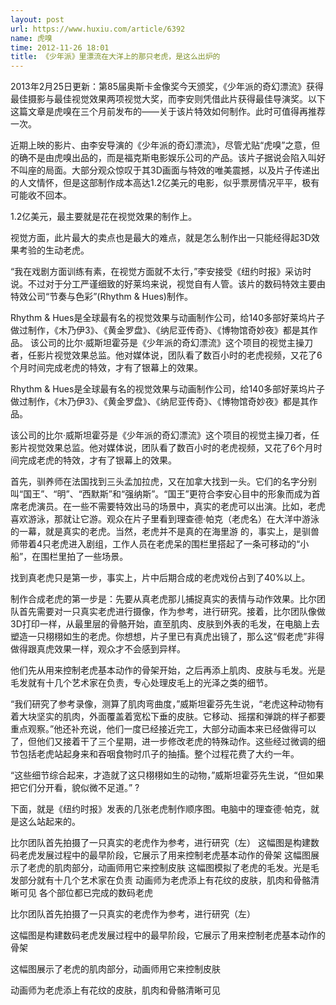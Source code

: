 ```yaml
---
layout: post
url: https://www.huxiu.com/article/6392
name: 虎嗅
time: 2012-11-26 18:01
title: 《少年派》里漂流在大洋上的那只老虎，是这么出炉的
---
```

2013年2月25日更新：第85届奥斯卡金像奖今天颁奖，《少年派的奇幻漂流》获得最佳摄影与最佳视觉效果两项视觉大奖，而李安则凭借此片获得最佳导演奖。以下这篇文章是虎嗅在三个月前发布的——关于该片特效如何制作。此时可值得再推荐一次。

近期上映的影片、由李安导演的《少年派的奇幻漂流》，尽管尤贴“虎嗅”之意，但的确不是由虎嗅出品的，而是福克斯电影娱乐公司的产品。该片子据说会陷入叫好不叫座的局面。大部分观众惊叹于其3D画面与特效的唯美震撼，以及片子传递出的人文情怀，但是这部制作成本高达1.2亿美元的电影，似乎票房情况平平，极有可能收不回本。

1.2亿美元，最主要就是花在视觉效果的制作上。

视觉方面，此片最大的卖点也是最大的难点，就是怎么制作出一只能经得起3D效果考验的生动老虎。

“我在戏剧方面训练有素，在视觉方面就不太行，”李安接受《纽约时报》采访时说。不过对于分工严谨细致的好莱坞来说，视觉自有人管。该片的数码特效主要由特效公司“节奏与色彩”(Rhythm & Hues)制作。

Rhythm & Hues是全球最有名的视觉效果与动画制作公司，给140多部好莱坞片子做过制作，《木乃伊3》、《黄金罗盘》、《纳尼亚传奇》、《博物馆奇妙夜》都是其作品。 该公司的比尔·威斯坦霍芬是《少年派的奇幻漂流》这个项目的视觉主操刀者，任影片视觉效果总监。他对媒体说，团队看了数百小时的老虎视频，又花了6个月时间完成老虎的特效，才有了银幕上的效果。

Rhythm & Hues是全球最有名的视觉效果与动画制作公司，给140多部好莱坞片子做过制作，《木乃伊3》、《黄金罗盘》、《纳尼亚传奇》、《博物馆奇妙夜》都是其作品。

该公司的比尔·威斯坦霍芬是《少年派的奇幻漂流》这个项目的视觉主操刀者，任影片视觉效果总监。他对媒体说，团队看了数百小时的老虎视频，又花了6个月时间完成老虎的特效，才有了银幕上的效果。

首先，驯养师在法国找到三头孟加拉虎，又在加拿大找到一头。它们的名字分别叫“国王”、“明”、“西默斯”和“强纳斯”。“国王”更符合李安心目中的形象而成为首席老虎演员。在一些不需要特效出马的场景中，真实的老虎可以出演。比如，老虎喜欢游泳，那就让它游。观众在片子里看到理查德·帕克（老虎名）在大洋中游泳的一幕，就是真实的老虎。当然，老虎并不是真的在海里游 的，事实上，是驯兽师带着4只老虎进入剧组，工作人员在老虎呆的围栏里搭起了一条可移动的“小船”，在围栏里拍了一些场景。

找到真老虎只是第一步，事实上，片中后期合成的老虎戏份占到了40%以上。

制作合成老虎的第一步是：先要从真老虎那儿捕捉真实的表情与动作效果。比尔团队首先需要对一只真实老虎进行摄像，作为参考，进行研究。接着，比尔团队像做3D打印一样，从最里层的骨骼开始，直至肌肉、皮肤到外表的毛发，在电脑上去塑造一只栩栩如生的老虎。你想想，片子里已有真虎出镜了，那么这“假老虎”非得做得跟真虎效果一样，观众才不会感到异样。

他们先从用来控制老虎基本动作的骨架开始，之后再添上肌肉、皮肤与毛发。光是毛发就有十几个艺术家在负责，专心处理皮毛上的光泽之类的细节。

“我们研究了参考录像，测算了肌肉弯曲度，”威斯坦霍芬先生说，“老虎这种动物有着大块坚实的肌肉，外面覆盖着宽松下垂的皮肤。它移动、摇摆和弹跳的样子都要重点观察。”他还补充说，他们一度已经接近完工，大部分动画本来已经做得可以了，但他们又接着干了三个星期，进一步修改老虎的特殊动作。这些经过微调的细节包括老虎站起身来和吞咽食物时爪子的抽搐。整个过程花费了大约一年。

“这些细节综合起来，才造就了这只栩栩如生的动物，”威斯坦霍芬先生说，“但如果把它们分开看，貌似微不足道。” ?

下面，就是《纽约时报》发表的几张老虎制作顺序图。电脑中的理查德·帕克，就是这么站起来的。

比尔团队首先拍摄了一只真实的老虎作为参考，进行研究（左） 这幅图是构建数码老虎发展过程中的最早阶段，它展示了用来控制老虎基本动作的骨架 这幅图展示了老虎的肌肉部分，动画师用它来控制皮肤 这幅图模拟了老虎的毛发。光是毛发部分就有十几个艺术家在负责 动画师为老虎添上有花纹的皮肤，肌肉和骨骼清晰可见 各个部位都已完成的数码老虎

比尔团队首先拍摄了一只真实的老虎作为参考，进行研究（左）

这幅图是构建数码老虎发展过程中的最早阶段，它展示了用来控制老虎基本动作的骨架

这幅图展示了老虎的肌肉部分，动画师用它来控制皮肤

动画师为老虎添上有花纹的皮肤，肌肉和骨骼清晰可见

